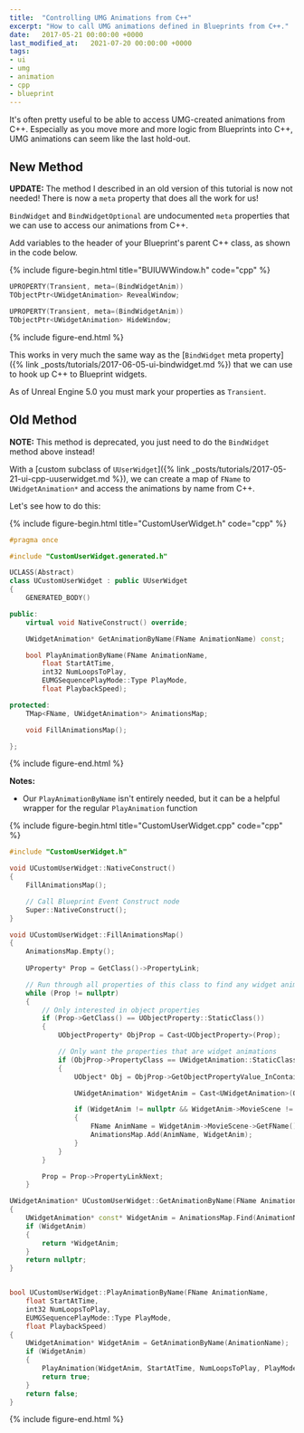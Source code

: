 ```yaml
---
title:  "Controlling UMG Animations from C++"
excerpt: "How to call UMG animations defined in Blueprints from C++."
date:   2017-05-21 00:00:00 +0000
last_modified_at:   2021-07-20 00:00:00 +0000
tags:
- ui
- umg
- animation
- cpp
- blueprint
---
```


It's often pretty useful to be able to access UMG-created animations from C++.
Especially as you move more and more logic from Blueprints into C++, UMG
animations can seem like the last hold-out.


## New Method

**UPDATE:** The method I described in an old version of this tutorial is now
not needed! There is now a `meta` property that does all the work for us!

`BindWidget` and `BindWidgetOptional` are undocumented `meta` properties that
we can use to access our animations from C++.

Add variables to the header of your Blueprint's parent C++ class, as shown in
the code below.

{%
include figure-begin.html
title="BUIUWWindow.h"
code="cpp"
%}
```cpp
UPROPERTY(Transient, meta=(BindWidgetAnim))
TObjectPtr<UWidgetAnimation> RevealWindow;

UPROPERTY(Transient, meta=(BindWidgetAnim))
TObjectPtr<UWidgetAnimation> HideWindow;
```
{%
include figure-end.html
%}

This works in very much the same way as the [`BindWidget` meta property]({%
link _posts/tutorials/2017-06-05-ui-bindwidget.md %}) that we can use to hook up
C++ to Blueprint widgets.

As of Unreal Engine 5.0 you must mark your properties as `Transient`.


## Old Method

**NOTE:** This method is deprecated, you just need to do the `BindWidget`
method above instead!

With a [custom subclass of
`UUserWidget`]({% link _posts/tutorials/2017-05-21-ui-cpp-uuserwidget.md %}), we can create a map of `FName` to
`UWidgetAnimation*` and access the animations by name from C++.

Let's see how to do this:


{%
include figure-begin.html
title="CustomUserWidget.h"
code="cpp"
%}
```cpp
#pragma once

#include "CustomUserWidget.generated.h"

UCLASS(Abstract)
class UCustomUserWidget : public UUserWidget
{
	GENERATED_BODY()

public:
	virtual void NativeConstruct() override;

	UWidgetAnimation* GetAnimationByName(FName AnimationName) const;

	bool PlayAnimationByName(FName AnimationName,
		float StartAtTime,
		int32 NumLoopsToPlay,
		EUMGSequencePlayMode::Type PlayMode,
		float PlaybackSpeed);

protected:
	TMap<FName, UWidgetAnimation*> AnimationsMap;

	void FillAnimationsMap();

};
```
{%
include figure-end.html
%}

**Notes:**

* Our `PlayAnimationByName` isn't entirely needed, but it can be a helpful wrapper
  for the regular `PlayAnimation` function


{%
include figure-begin.html
title="CustomUserWidget.cpp"
code="cpp"
%}

```cpp
#include "CustomUserWidget.h"

void UCustomUserWidget::NativeConstruct()
{
	FillAnimationsMap();

	// Call Blueprint Event Construct node
	Super::NativeConstruct();
}

void UCustomUserWidget::FillAnimationsMap()
{
	AnimationsMap.Empty();
	
	UProperty* Prop = GetClass()->PropertyLink;

	// Run through all properties of this class to find any widget animations
	while (Prop != nullptr)
	{
		// Only interested in object properties
		if (Prop->GetClass() == UObjectProperty::StaticClass())
		{
			UObjectProperty* ObjProp = Cast<UObjectProperty>(Prop);

			// Only want the properties that are widget animations
			if (ObjProp->PropertyClass == UWidgetAnimation::StaticClass())
			{
				UObject* Obj = ObjProp->GetObjectPropertyValue_InContainer(this);

				UWidgetAnimation* WidgetAnim = Cast<UWidgetAnimation>(Obj);

				if (WidgetAnim != nullptr && WidgetAnim->MovieScene != nullptr)
				{
					FName AnimName = WidgetAnim->MovieScene->GetFName();
					AnimationsMap.Add(AnimName, WidgetAnim);
				}
			}
		}

		Prop = Prop->PropertyLinkNext;
	}

UWidgetAnimation* UCustomUserWidget::GetAnimationByName(FName AnimationName) const
{
	UWidgetAnimation* const* WidgetAnim = AnimationsMap.Find(AnimationName);
	if (WidgetAnim)
	{
		return *WidgetAnim;
	}
	return nullptr;
}


bool UCustomUserWidget::PlayAnimationByName(FName AnimationName,
	float StartAtTime,
	int32 NumLoopsToPlay,
	EUMGSequencePlayMode::Type PlayMode,
	float PlaybackSpeed)
{
	UWidgetAnimation* WidgetAnim = GetAnimationByName(AnimationName);
	if (WidgetAnim)
	{
		PlayAnimation(WidgetAnim, StartAtTime, NumLoopsToPlay, PlayMode, PlaybackSpeed);
		return true;
	}
	return false;
}
```
{%
include figure-end.html
%}


